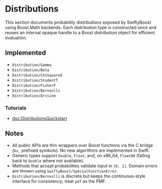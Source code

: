 # Distributions

This section documents probability distributions exposed by SwiftyBoost using Boost.Math backends. Each distribution type is constructed once and reuses an internal opaque handle to a Boost distribution object for efficient evaluation.

## Implemented

- ``Distribution/Gamma``
- ``Distribution/Beta``
- ``Distribution/ChiSquared``
- ``Distribution/StudentT``
- ``Distribution/FisherF``
- ``Distribution/Bernoulli``
- ``Distribution/Arcsine``

### Tutorials

- <doc:DistributionsQuickstart>

## Notes

- All public APIs are thin wrappers over Boost functions via the C bridge (`bs_` prefixed symbols). No new algorithms are implemented in Swift.
- Generic types support `Double`, `Float`, and, on x86_64, `Float80` (falling back to `Double` where not available).
- Methods that accept probabilities validate input in `[0, 1]`. Domain errors are thrown using ``SwiftyBoost/SpecialFunctionError``.
- ``Distribution/Bernoulli`` is discrete but keeps the continuous-style interface for consistency; treat `pdf` as the PMF.
